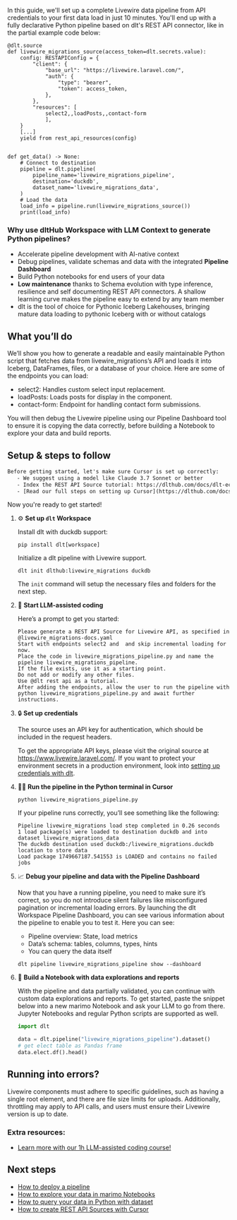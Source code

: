 In this guide, we'll set up a complete Livewire data pipeline from API credentials to your first data load in just 10 minutes. You'll end up with a fully declarative Python pipeline based on dlt's REST API connector, like in the partial example code below:

```python-outcome
@dlt.source
def livewire_migrations_source(access_token=dlt.secrets.value):
    config: RESTAPIConfig = {
        "client": {
            "base_url": "https://livewire.laravel.com/",
            "auth": {
                "type": "bearer",
                "token": access_token,
            },
        },
        "resources": [
            select2,,loadPosts,,contact-form
            ],
    }
    [...]
    yield from rest_api_resources(config)


def get_data() -> None:
    # Connect to destination
    pipeline = dlt.pipeline(
        pipeline_name='livewire_migrations_pipeline',
        destination='duckdb',
        dataset_name='livewire_migrations_data', 
    )
    # Load the data
    load_info = pipeline.run(livewire_migrations_source())
    print(load_info) 
```

### Why use dltHub Workspace with LLM Context to generate Python pipelines?

- Accelerate pipeline development with AI-native context
- Debug pipelines, validate schemas and data with the integrated **Pipeline Dashboard**
- Build Python notebooks for end users of your data
- **Low maintenance** thanks to Schema evolution with type inference, resilience and self documenting REST API connectors. A shallow learning curve makes the pipeline easy to extend by any team member
- dlt is the tool of choice for Pythonic Iceberg Lakehouses, bringing mature data loading to pythonic Iceberg with or without catalogs

## What you’ll do

We’ll show you how to generate a readable and easily maintainable Python script that fetches data from livewire_migrations’s API and loads it into Iceberg, DataFrames, files, or a database of your choice. Here are some of the endpoints you can load:

- select2: Handles custom select input replacement.
- loadPosts: Loads posts for display in the component.
- contact-form: Endpoint for handling contact form submissions.

You will then debug the Livewire pipeline using our Pipeline Dashboard tool to ensure it is copying the data correctly, before building a Notebook to explore your data and build reports.

## Setup & steps to follow

```default
Before getting started, let's make sure Cursor is set up correctly:
   - We suggest using a model like Claude 3.7 Sonnet or better
   - Index the REST API Source tutorial: https://dlthub.com/docs/dlt-ecosystem/verified-sources/rest_api/ and add it to context as **@dlt rest api**
   - [Read our full steps on setting up Cursor](https://dlthub.com/docs/dlt-ecosystem/llm-tooling/cursor-restapi#23-configuring-cursor-with-documentation)
```

Now you're ready to get started!

1. ⚙️ **Set up `dlt` Workspace**
    
    Install dlt with duckdb support:
    ```shell
    pip install dlt[workspace]
    ```

    Initialize a dlt pipeline with Livewire support.
    ```shell
    dlt init dlthub:livewire_migrations duckdb
    ```

    The `init` command will setup the necessary files and folders for the next step.
    
2. 🤠 **Start LLM-assisted coding**
    
    Here’s a prompt to get you started:
    
    ```prompt
    Please generate a REST API Source for Livewire API, as specified in @livewire_migrations-docs.yaml 
    Start with endpoints select2 and  and skip incremental loading for now. 
    Place the code in livewire_migrations_pipeline.py and name the pipeline livewire_migrations_pipeline. 
    If the file exists, use it as a starting point. 
    Do not add or modify any other files. 
    Use @dlt rest api as a tutorial. 
    After adding the endpoints, allow the user to run the pipeline with python livewire_migrations_pipeline.py and await further instructions.
    ```

    
3. 🔒 **Set up credentials** 
    
    The source uses an API key for authentication, which should be included in the request headers.
    
    To get the appropriate API keys, please visit the original source at https://www.livewire.laravel.com/.
    If you want to protect your environment secrets in a production environment, look into [setting up credentials with dlt](https://dlthub.com/docs/walkthroughs/add_credentials).
    
4. 🏃‍♀️ **Run the pipeline in the Python terminal in Cursor**
    
    ```shell
    python livewire_migrations_pipeline.py
    ```
    
    If your pipeline runs correctly, you’ll see something like the following:
    
    ```shell
    Pipeline livewire_migrations load step completed in 0.26 seconds
    1 load package(s) were loaded to destination duckdb and into dataset livewire_migrations_data
    The duckdb destination used duckdb:/livewire_migrations.duckdb location to store data
    Load package 1749667187.541553 is LOADED and contains no failed jobs
    ```
    
5. 📈 **Debug your pipeline and data with the Pipeline Dashboard**

    Now that you have a running pipeline, you need to make sure it’s correct, so you do not introduce silent failures like misconfigured pagination or incremental loading errors. By launching the dlt Workspace Pipeline Dashboard, you can see various information about the pipeline to enable you to test it. Here you can see:
    - Pipeline overview: State, load metrics
    - Data’s schema: tables, columns, types, hints
    - You can query the data itself
    
    ```shell
    dlt pipeline livewire_migrations_pipeline show --dashboard
    ```
    
6. 🐍 **Build a Notebook with data explorations and reports**

    With the pipeline and data partially validated, you can continue with custom data explorations and reports. To get started, paste the snippet below into a new marimo Notebook and ask your LLM to go from there. Jupyter Notebooks and regular Python scripts are supported as well.

    
    ```python
    import dlt

   data = dlt.pipeline("livewire_migrations_pipeline").dataset()
   # get elect table as Pandas frame
   data.elect.df().head()
    ```

## Running into errors?

Livewire components must adhere to specific guidelines, such as having a single root element, and there are file size limits for uploads. Additionally, throttling may apply to API calls, and users must ensure their Livewire version is up to date.

### Extra resources:

- [Learn more with our 1h LLM-assisted coding course!](https://www.youtube.com/watch?v=GGid70rnJuM)

## Next steps

- [How to deploy a pipeline](https://dlthub.com/docs/walkthroughs/deploy-a-pipeline)
- [How to explore your data in marimo Notebooks](https://dlthub.com/docs/general-usage/dataset-access/marimo)
- [How to query your data in Python with dataset](https://dlthub.com/docs/general-usage/dataset-access/dataset)
- [How to create REST API Sources with Cursor](https://dlthub.com/docs/dlt-ecosystem/llm-tooling/cursor-restapi)